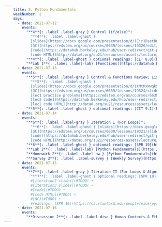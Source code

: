 ```yaml
---
    title: 2. Python Fundamentals
    weekNumber: 2
    days:
      - date: 2021-07-12
        events:
          "**4**{: .label .label-gray } Control (if/else)":
            "**4**{: .label .label-ghost }
            [slides](https://docs.google.com/presentation/d/1Ejr1BsetBnCQKLfFavQo9l8PS-W6k4jqd5AO27nITLw) •
            [QC](https://edstem.org/us/courses/6639/lessons/19320/edit/slides/103714) •
            [code](https://datahub.berkeley.edu/hub/user-redirect/git-pull?repo=https%3A%2F%2Fgithub.com%2Fdata-6-berkeley%2Fsu21&urlpath=tree%2Fsu21%2Flecture%2Flec06%2Flec06.ipynb&branch=master) •
            [code HTML](http://data6.org/su21/resources/assets/lecture/lec06/lec06.html)"
          "**4**{: .label .label-ghost } optional readings: [CIT 8.0](https://www.inferentialthinking.com/chapters/08/Functions_and_Tables.html), [SPR 9](https://cs.stanford.edu/people/nick/py/python-function.html)":
          "**Lab 1**{: .label .label-lab} [Functions](https://datahub.berkeley.edu/hub/user-redirect/git-pull?repo=https%3A%2F%2Fgithub.com%2Fdata-6-berkeley%2Fsu21&urlpath=tree%2Fsu21%2Flab%2Flab01%2Flab01.ipynb&branch=master)":
      - date: 2021-07-13
        events:
          "**5**{: .label .label-gray } Control & Functions Review; Lists and Strings":
            "**5**{: .label .label-ghost }
            [slides](https://docs.google.com/presentation/d/1tMtMxNwqkSQ3LoTX0B67dfmQ0ofKS3n52S-Dz-fVOho) •
            [QC](https://edstem.org/us/courses/6639/lessons/19324/slides/103725) •
            [lec1 practice problems](https://edstem.org/us/courses/6639/lessons/19577/slides/105598) •
            [lec2 code](https://datahub.berkeley.edu/hub/user-redirect/git-pull?repo=https%3A%2F%2Fgithub.com%2Fdata-6-berkeley%2Fsu21&urlpath=tree%2Fsu21%2Flecture%2Flec08%2Flec08.ipynb&branch=master) •
            [lec2 code HTML](http://data6.org/su21/resources/assets/lecture/lec08/lec08.html)"
          "**5**{: .label .label-ghost } optional readings: [CIT 9.1](https://www.inferentialthinking.com/chapters/09/1/Conditional_Statements.html); [SPR 12](https://cs.stanford.edu/people/nick/py/python-if.html), [SPR 13](https://cs.stanford.edu/people/nick/py/python-boolean.html), [SPR 11](https://cs.stanford.edu/people/nick/py/python-while.html)":
      - date: 2021-07-14
        events:
          "**6**{: .label .label-gray } Iteration I (For Loops)":
            "**6**{: .label .label-ghost } [slides](https://docs.google.com/presentation/d/1duPGS-iaPF7c_QQfi6vpo_3f-X5x5V7FdaNB90-uCkE) •
            [QC](https://edstem.org/us/courses/6639/lessons/19321/slides/103716) •
            [code](https://datahub.berkeley.edu/hub/user-redirect/git-pull?repo=https%3A%2F%2Fgithub.com%2Fdata-6-berkeley%2Fsu21&urlpath=tree%2Fsu21%2Flecture%2Flec09%2Flec09.ipynb&branch=master) •
            [code HTML](http://data6.org/su21/resources/assets/lecture/lec09/lec09.html)"
          "**6**{: .label .label-ghost } optional readings: [SPR 19](https://cs.stanford.edu/people/nick/py/python-list.html)":
          "**Lab 2**{: .label .label-lab} [Python Fundamentals](https://datahub.berkeley.edu/hub/user-redirect/git-pull?repo=https%3A%2F%2Fgithub.com%2Fdata-6-berkeley%2Fsu21&urlpath=tree%2Fsu21%2Flab%2Flab02%2Flab02.ipynb&branch=master)":
          "**Homework 2**{: .label .label-hw } [Python Fundamentals](https://datahub.berkeley.edu/hub/user-redirect/git-pull?repo=https%3A%2F%2Fgithub.com%2Fdata-6-berkeley%2Fsu21&urlpath=tree%2Fsu21%2Fhw%2Fhw02%2Fhw02.ipynb&branch=master) **(due July 19th)**":
          "**Survey 2**{: .label .label-survey } [Weekly Survey](https://docs.google.com/forms/d/e/1FAIpQLSc-PhhIEXhBQksLw5obXNRlHD6jrurYv-h5P1bDYMS2ifpZmw/viewform) **(due July 19th)**":
      - date: 2021-07-15
        events:
          "**7**{: .label .label-gray } Iteration II (For Loops & Algorithms); Iteration III (While Loops)":
            "**7**{: .label .label-ghost } optional readings: [SPR 10](https://cs.stanford.edu/people/nick/py/python-for.html), [14](https://cs.stanford.edu/people/nick/py/python-range.html); [TCS 8.2](https://runestone.academy/runestone/books/published/thinkcspy/MoreAboutIteration/Theforlooprevisited.html), [10.18](https://runestone.academy/runestone/books/published/thinkcspy/Lists/TheAccumulatorPatternwithLists.html), [Luhn's](https://gizmodo.com/how-credit-card-numbers-work-1493331190), [TCS 10.24](https://runestone.academy/runestone/books/published/thinkcspy/Lists/NestedLists.html)"
            #[iteration2 slides](#TODO) •
            #[iteration3 slides](#TODO) •
            #[code](#TODO) •
            #[code HTML](#TODO) •
            #[QC](#TODO) •
            #readings: [SPR 10](https://cs.stanford.edu/people/nick/py/python-for.html), [14](https://cs.stanford.edu/people/nick/py/python-range.html); [TCS 8.2](https://runestone.academy/runestone/books/published/thinkcspy/MoreAboutIteration/Theforlooprevisited.html), [10.18](https://runestone.academy/runestone/books/published/thinkcspy/Lists/TheAccumulatorPatternwithLists.html), [Luhn's](https://gizmodo.com/how-credit-card-numbers-work-1493331190), [TCS 10.24](https://runestone.academy/runestone/books/published/thinkcspy/Lists/NestedLists.html)"
      - date: 2021-07-16
        events:
          "**Discussion 2**{: .label .label-disc } Human Contexts & Ethics": #TODO
---
```

